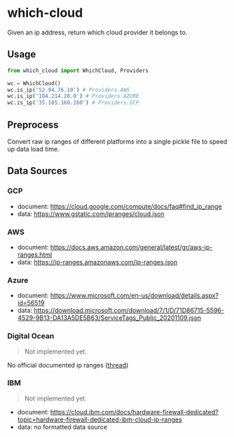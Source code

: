 # which-cloud

Given an ip address, return which cloud provider it belongs to.

## Usage

```python
from which_cloud import WhichCloud, Providers

wc = WhichCloud()
wc.is_ip('52.94.76.10') # Providers.AWS
wc.is_ip('104.214.20.0') # Providers.AZURE
wc.is_ip('35.185.160.160') # Providers.GCP
```

## Preprocess

Convert raw ip ranges of different platforms into a single pickle file to speed up data load time.

## Data Sources

### GCP

- document: <https://cloud.google.com/compute/docs/faq#find_ip_range>
- data: <https://www.gstatic.com/ipranges/cloud.json>

### AWS

- document: <https://docs.aws.amazon.com/general/latest/gr/aws-ip-ranges.html>
- data: <https://ip-ranges.amazonaws.com/ip-ranges.json>

### Azure

- document: <https://www.microsoft.com/en-us/download/details.aspx?id=56519>
- data: <https://download.microsoft.com/download/7/1/D/71D86715-5596-4529-9B13-DA13A5DE5B63/ServiceTags_Public_20201109.json>

### Digital Ocean

> Not implemented yet.

No official documented ip ranges ([thread](https://www.digitalocean.com/community/questions/please-publish-the-digitalocean-public-ip-ranges))

### IBM

> Not implemented yet.

- document: <https://cloud.ibm.com/docs/hardware-firewall-dedicated?topic=hardware-firewall-dedicated-ibm-cloud-ip-ranges>
- data: no formatted data source

